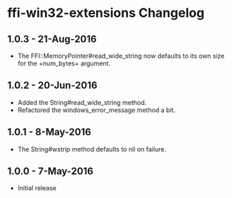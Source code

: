 <!-- usage documentation: http://expeditor-docs.es.chef.io/configuration/changelog/ -->

# ffi-win32-extensions Changelog
<!-- latest_release -->
<!-- latest_release -->
<!-- release_rollup -->
<!-- release_rollup -->
<!-- latest_stable_release -->
## 1.0.3 - 21-Aug-2016

* The FFI::MemoryPointer#read_wide_string now defaults to its own size
  for the +num_bytes+ argument.
<!-- latest_stable_release -->

## 1.0.2 - 20-Jun-2016
* Added the String#read_wide_string method.
* Refactored the windows_error_message method a bit.

## 1.0.1 - 8-May-2016
* The String#wstrip method defaults to nil on failure.

## 1.0.0 - 7-May-2016
* Initial release
